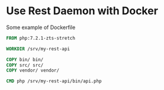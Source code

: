 # Use Rest Daemon with Docker

Some example of Dockerfile
```dockerfile
FROM php:7.2.1-zts-stretch

WORKDIR /srv/my-rest-api

COPY bin/ bin/
COPY src/ src/
COPY vendor/ vendor/

CMD php /srv/my-rest-api/bin/api.php
```